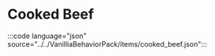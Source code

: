 # Cooked Beef

:::code language="json" source="../../VanilliaBehaviorPack/items/cooked_beef.json":::